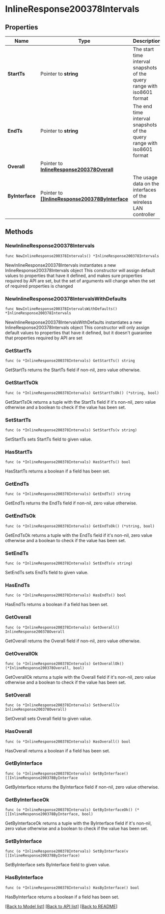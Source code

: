 # InlineResponse200378Intervals

## Properties

Name | Type | Description | Notes
------------ | ------------- | ------------- | -------------
**StartTs** | Pointer to **string** | The start time interval snapshots of the query range with iso8601 format | [optional] 
**EndTs** | Pointer to **string** | The end time interval snapshots of the query range with iso8601 format | [optional] 
**Overall** | Pointer to [**InlineResponse200378Overall**](InlineResponse200378Overall.md) |  | [optional] 
**ByInterface** | Pointer to [**[]InlineResponse200378ByInterface**](InlineResponse200378ByInterface.md) | The usage data on the interfaces of the wireless LAN controller | [optional] 

## Methods

### NewInlineResponse200378Intervals

`func NewInlineResponse200378Intervals() *InlineResponse200378Intervals`

NewInlineResponse200378Intervals instantiates a new InlineResponse200378Intervals object
This constructor will assign default values to properties that have it defined,
and makes sure properties required by API are set, but the set of arguments
will change when the set of required properties is changed

### NewInlineResponse200378IntervalsWithDefaults

`func NewInlineResponse200378IntervalsWithDefaults() *InlineResponse200378Intervals`

NewInlineResponse200378IntervalsWithDefaults instantiates a new InlineResponse200378Intervals object
This constructor will only assign default values to properties that have it defined,
but it doesn't guarantee that properties required by API are set

### GetStartTs

`func (o *InlineResponse200378Intervals) GetStartTs() string`

GetStartTs returns the StartTs field if non-nil, zero value otherwise.

### GetStartTsOk

`func (o *InlineResponse200378Intervals) GetStartTsOk() (*string, bool)`

GetStartTsOk returns a tuple with the StartTs field if it's non-nil, zero value otherwise
and a boolean to check if the value has been set.

### SetStartTs

`func (o *InlineResponse200378Intervals) SetStartTs(v string)`

SetStartTs sets StartTs field to given value.

### HasStartTs

`func (o *InlineResponse200378Intervals) HasStartTs() bool`

HasStartTs returns a boolean if a field has been set.

### GetEndTs

`func (o *InlineResponse200378Intervals) GetEndTs() string`

GetEndTs returns the EndTs field if non-nil, zero value otherwise.

### GetEndTsOk

`func (o *InlineResponse200378Intervals) GetEndTsOk() (*string, bool)`

GetEndTsOk returns a tuple with the EndTs field if it's non-nil, zero value otherwise
and a boolean to check if the value has been set.

### SetEndTs

`func (o *InlineResponse200378Intervals) SetEndTs(v string)`

SetEndTs sets EndTs field to given value.

### HasEndTs

`func (o *InlineResponse200378Intervals) HasEndTs() bool`

HasEndTs returns a boolean if a field has been set.

### GetOverall

`func (o *InlineResponse200378Intervals) GetOverall() InlineResponse200378Overall`

GetOverall returns the Overall field if non-nil, zero value otherwise.

### GetOverallOk

`func (o *InlineResponse200378Intervals) GetOverallOk() (*InlineResponse200378Overall, bool)`

GetOverallOk returns a tuple with the Overall field if it's non-nil, zero value otherwise
and a boolean to check if the value has been set.

### SetOverall

`func (o *InlineResponse200378Intervals) SetOverall(v InlineResponse200378Overall)`

SetOverall sets Overall field to given value.

### HasOverall

`func (o *InlineResponse200378Intervals) HasOverall() bool`

HasOverall returns a boolean if a field has been set.

### GetByInterface

`func (o *InlineResponse200378Intervals) GetByInterface() []InlineResponse200378ByInterface`

GetByInterface returns the ByInterface field if non-nil, zero value otherwise.

### GetByInterfaceOk

`func (o *InlineResponse200378Intervals) GetByInterfaceOk() (*[]InlineResponse200378ByInterface, bool)`

GetByInterfaceOk returns a tuple with the ByInterface field if it's non-nil, zero value otherwise
and a boolean to check if the value has been set.

### SetByInterface

`func (o *InlineResponse200378Intervals) SetByInterface(v []InlineResponse200378ByInterface)`

SetByInterface sets ByInterface field to given value.

### HasByInterface

`func (o *InlineResponse200378Intervals) HasByInterface() bool`

HasByInterface returns a boolean if a field has been set.


[[Back to Model list]](../README.md#documentation-for-models) [[Back to API list]](../README.md#documentation-for-api-endpoints) [[Back to README]](../README.md)


